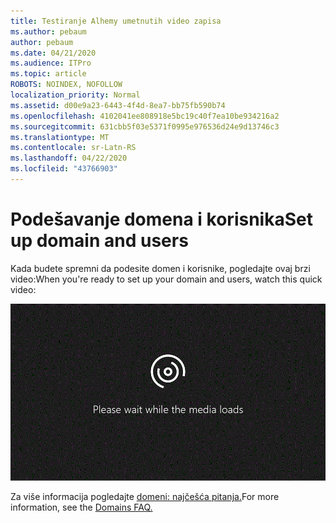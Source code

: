 ```yaml
---
title: Testiranje Alhemy umetnutih video zapisa
ms.author: pebaum
author: pebaum
ms.date: 04/21/2020
ms.audience: ITPro
ms.topic: article
ROBOTS: NOINDEX, NOFOLLOW
localization_priority: Normal
ms.assetid: d00e9a23-6443-4f4d-8ea7-bb75fb590b74
ms.openlocfilehash: 4102041ee808918e5bc19c40f7ea10be934216a2
ms.sourcegitcommit: 631cbb5f03e5371f0995e976536d24e9d13746c3
ms.translationtype: MT
ms.contentlocale: sr-Latn-RS
ms.lasthandoff: 04/22/2020
ms.locfileid: "43766903"
---
```

# <a name="set-up-domain-and-users"></a><span data-ttu-id="ea4fd-102">Podešavanje domena i korisnika</span><span class="sxs-lookup"><span data-stu-id="ea4fd-102">Set up domain and users</span></span>

<span data-ttu-id="ea4fd-103">Kada budete spremni da podesite domen i korisnike, pogledajte ovaj brzi video:</span><span class="sxs-lookup"><span data-stu-id="ea4fd-103">When you're ready to set up your domain and users, watch this quick video:</span></span>
  
![Vaš pregledač ne podržava video.](media/MSN_Video_Widget.gif)
  
<span data-ttu-id="ea4fd-106">Za više informacija pogledajte [domeni: najčešća pitanja.](https://docs.microsoft.com/office365/admin/setup/domains-faq)</span><span class="sxs-lookup"><span data-stu-id="ea4fd-106">For more information, see the [Domains FAQ.](https://docs.microsoft.com/office365/admin/setup/domains-faq)</span></span>